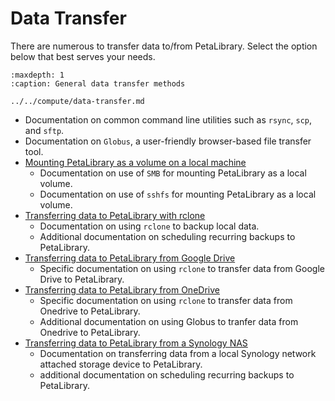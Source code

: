 # Data Transfer

There are numerous to transfer data to/from PetaLibrary. Select the option below that best serves your needs. 

```{toctree}
:maxdepth: 1
:caption: General data transfer methods

../../compute/data-transfer.md

```
* Documentation on common command line utilities such as `rsync`, `scp`, and `sftp`.
* Documentation on `Globus`, a user-friendly browser-based file transfer tool.
* [Mounting PetaLibrary as a volume on a local machine](./data_transfer/mounting.md)
  * Documentation on use of `SMB` for mounting PetaLibrary as a local volume.
  * Documentation on use of `sshfs` for mounting PetaLibrary as a local volume.
* [Transferring data to PetaLibrary with rclone](./data_transfer/rclone.md)
  * Documentation on using `rclone` to backup local data.
  * Additional documentation on scheduling recurring backups to PetaLibrary.
* [Transferring data to PetaLibrary from Google Drive](./data_transfer/gdrive.md)
  * Specific documentation on using `rclone` to transfer data from Google Drive to PetaLibrary.
* [Transferring data to PetaLibrary from OneDrive](./data_transfer/onedrive.md)
  * Specific documentation on using `rclone` to transfer data from Onedrive to PetaLibrary.
  * Additional documentation on using Globus to tranfer data from Onedrive to PetaLibrary.
* [Transferring data to PetaLibrary from a Synology NAS](./data_transfer/synology.md)
  * Documentation on transferring data from a local Synology network attached storage device to PetaLibrary.
  * additional documentation on scheduling recurring backups to PetaLibrary.
